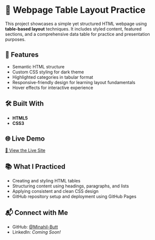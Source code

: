 # 📄 Webpage Table Layout Practice

This project showcases a simple yet structured HTML webpage using **table-based layout** techniques. It includes styled content, featured sections, and a comprehensive data table for practice and presentation purposes.

## 🧩 Features

- Semantic HTML structure
- Custom CSS styling for dark theme
- Highlighted categories in tabular format
- Responsive-friendly design for learning layout fundamentals
- Hover effects for interactive experience


## 🛠️ Built With

- **HTML5**
- **CSS3**

## 🌐 Live Demo

[🔗 View the Live Site](https://minahil-butt.github.io/webpage-table-layout-practice/)

## 📚 What I Practiced

- Creating and styling HTML tables
- Structuring content using headings, paragraphs, and lists
- Applying consistent and clean CSS design
- GitHub repository setup and deployment using GitHub Pages

## 📬 Connect with Me

- GitHub: [@Minahil-Butt](https://github.com/Minahil-Butt)
- LinkedIn: *Coming Soon!*
